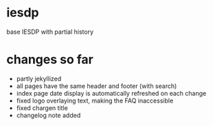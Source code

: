 # iesdp
base IESDP with partial history

# changes so far
- partly jekyllized
- all pages have the same header and footer (with search)
- index page date display is automatically refreshed on each change
- fixed logo overlaying text, making the FAQ inaccessible
- fixed chargen title
- changelog note added
